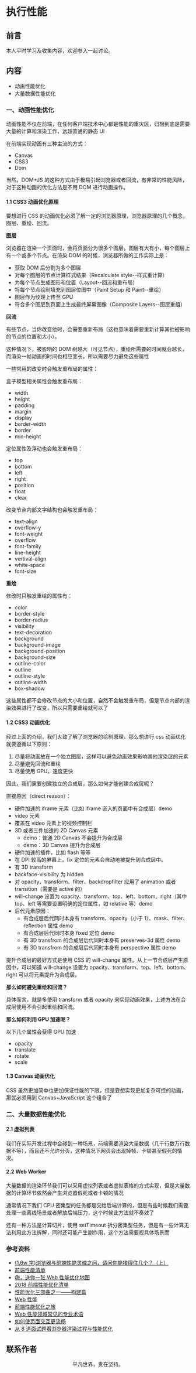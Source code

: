 # 执行性能

## 前言

本人平时学习及收集内容，欢迎参入一起讨论。

## 内容

- 动画性能优化
- 大量数据性能优化

### 一、动画性能优化

动画性能不仅在前端，在任何客户端技术中心都是性能的重灾区，归根到底是需要大量的计算和渲染工作，远超普通的静态 UI

在前端实现动画有三种主流的方式：

- Canvas
- CSS3
- Dom

当然，DOM+JS 的这种方式由于极易引起浏览器或者回流，有非常的性能风险，对于这种动画的优化方法是不用 DOM 进行动画操作。

#### 1.1 CSS3 动画优化原理

要想进行 CSS 的动画优化必须了解一定的浏览器原理，浏览器原理的几个概念，图层、重绘、回流。

**图层**

浏览器在渲染一个页面时，会将页面分为很多个图层，图层有大有小，每个图层上有一个或多个节点。在渲染 DOM 的时候，浏览器所做的工作实际上是：

- 获取 DOM 后分割为多个图层
- 对每个图层的节点计算样式结果（Recalculate style--样式重计算）
- 为每个节点生成图形和位置（Layout--回流和重布局）
- 将每个节点绘制填充到图层位图中（Paint Setup 和 Paint--重绘）
- 图层作为纹理上传至 GPU
- 符合多个图层到页面上生成最终屏幕图像（Composite Layers--图层重组）

**回流**

有些节点，当你改变他时，会需要重新布局（这也意味着需要重新计算其他被影响的节点的位置和大小）。

这种情况下，被影响的 DOM 树越大（可见节点），重绘所需要的时间就会越长，而渲染一帧动画的时间也相应变长。所以需要尽力避免这些属性

一些常用的改变时会触发重布局的属性：

盒子模型相关属性会触发重布局：

- width
- height
- padding
- margin
- display
- border-width
- border
- min-height

定位属性及浮动也会触发重布局：

- top
- bottom
- left
- right
- position
- float
- clear

改变节点内部文字结构也会触发重布局：

- text-align
- overflow-y
- font-weight
- overflow
- font-family
- line-height
- vertival-align
- white-space
- font-size

**重绘**

修改时只触发重绘的属性有：

- color
- border-style
- border-radius
- visibility
- text-decoration
- background
- background-image
- background-position
- background-size
- outline-color
- outline
- outline-style
- outline-width
- box-shadow

这些属性都不会修改节点的大小和位置，自然不会触发重布局，但是节点内部的渲染效果进行了改变，所以只需要重绘就可以了

#### 1.2 CSS3 动画优化

经过上面的介绍，我们大致了解了浏览器的绘制原理，那么想进行 css 动画优化就要遵循以下原则：

1. 尽量将动画放在一个独立图层，这样可以避免动画效果影响其他渲染层的元素
2. 尽量避免回流和重绘
3. 尽量使用 GPU，速度更快

因此，我们需要创建独立的合成层，那么如何才能创建合成层呢？

直接原因（direct reason）：

- 硬件加速的 iframe 元素（比如 iframe 嵌入的页面中有合成层）demo
- video 元素
- 覆盖在 video 元素上的视频控制栏
- 3D 或者三件加速的 2D Canvas 元素
  - demo：普通 2D Canvas 不会提升为合成层
  - demo：3D Canvas 提升为合成层
- 硬件加速的插件，比如 flash 等等
- 在 DPI 较高的屏幕上，fix 定位的元素会自动地被提升到合成层中。
- 有 3D transform
- backface-visibility 为 hidden
- 对 opacity、transform、filter、backdropfilter 应用了 animation 或者 transition（需要是 active 的）
- will-change 设置为 opacity、transform、top、left、bottom、right（其中 top、left 等需要设置明确的定位属性，如 relative 等）demo
- 后代元素原因：
  - 有合成层后代同时本身有 transform、opacity（小于 1）、mask、filter、reflection 属性 demo
  - 有合成层后代同时本身 fixed 定位 demo
  - 有 3D transfrom 的合成层后代同时本身有 preserves-3d 属性 demo
  - 有 3D transfrom 的合成层后代同时本身有 perspective 属性 demo

提升合成层的最好方式是使用 CSS 的 will-change 属性。从上一节合成层产生原因中，可以知道 will-change 设置为 opacity、transform、top、left、bottom、right 可以将元素提升为合成层。

**那么如何避免重绘和回流？**

具体而言，就是多使用 transform 或者 opacity 来实现动画效果，上述方法在合成层使用不会引起重绘和回流。

**那么如何利用 GPU 加速呢？**

以下几个属性会获得 GPU 加速

- opacity
- translate
- rotate
- scale

#### 1.3 Canvas 动画优化

CSS 虽然更加简单也更加保证性能的下限，但是要想实现更加复杂可控的动画，那就必须用到 Canvas+JavaScript 这个组合了

### 二、大量数据性能优化

#### 2.1 虚拟列表

我们在实际开发过程中会碰到一种场景，前端需要渲染大量数据（几千行数万行数据不等），而且还不允许分页，这种情况下网页会出现掉帧、卡顿甚至假死的情况。

#### 2.2 Web Worker

大量数据的渲染环节我们可以采用虚拟列表或者虚拟表格的方式实现，但是大量数据的计算环节依然会产生浏览器假死或者卡顿的情况

通常情况下我们 CPU 密集型的任务都是交给后端计算的，但是有些时候我们需要处理一些离线场景或者解放后端压力，这个时候此方法就不奏效了

还有一种方法是计算切片，使用 setTimeout 拆分密集型任务，但是有一些计算无法利用此方法拆解，同时还可能产生副作用，这个方法需要视具体场景而

### 参考资料

- [(1.6w 字)浏览器与前端性能灵魂之问，请问你能接得住几个？（上）](https://juejin.im/post/5df5bcea6fb9a016091def69)
- [前端性能清单](https://github.com/JohnsenZhou/Front-End-Performance-Checklist)
- [嗨，送你一张 Web 性能优化地图](https://mp.weixin.qq.com/s?__biz=MzUxMTcwOTM4Mg==&mid=2247483962&idx=1&sn=f9337ad983c6303811eb43d07d9f23d5&chksm=f96edb93ce195285943211e645cc683989826abdaaa8ab0b073a20761369ed04843c835c50b7#rd)
- [2018 前端性能优化清单](https://juejin.im/post/5a966bd16fb9a0635172a50a)
- [性能优化三部曲之一——构建篇](https://github.com/lcxfs1991/blog/issues/4)
- [Web 性能](https://github.com/laoqiren/web-performance)
- [前端性能优化之旅](https://github.com/alienzhou/fe-performance-journey)
- [Web 性能领域常见的专业术语](https://mp.weixin.qq.com/s/GIpmZIY6yxGRBpkTDHuJuw)
- [如何使页面交互更流畅](https://mp.weixin.qq.com/s/eoZyeJahkBpaYxzC2n5NLQ)
- [从 8 道面试题看浏览器渲染过程与性能优化](https://juejin.im/post/5e143104e51d45414a4715f7)

## 联系作者

<div align="center">
    <p>
        平凡世界，贵在坚持。
    </p>
    <img :src="$withBase('/about/contact.png')" />
</div>
